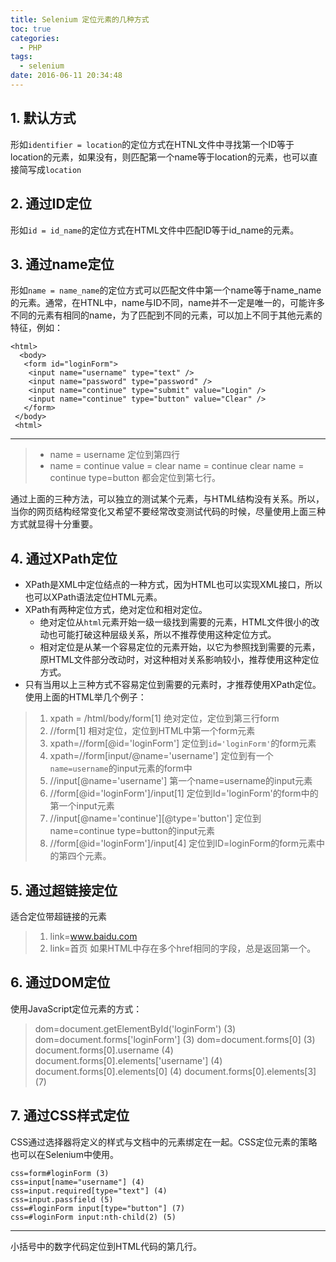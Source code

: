 ```yaml
---
title: Selenium 定位元素的几种方式
toc: true
categories:
  - PHP
tags:
  - selenium
date: 2016-06-11 20:34:48
---
```


## 1. 默认方式
形如`identifier = location`的定位方式在HTNL文件中寻找第一个ID等于location的元素，如果没有，则匹配第一个name等于location的元素，也可以直接简写成`location`

<!-- more -->

## 2. 通过ID定位
形如`id = id_name`的定位方式在HTML文件中匹配ID等于id_name的元素。
## 3. 通过name定位
形如`name = name_name`的定位方式可以匹配文件中第一个name等于name_name的元素。通常，在HTNL中，name与ID不同，name并不一定是唯一的，可能许多不同的元素有相同的name，为了匹配到不同的元素，可以加上不同于其他元素的特征，例如：
```
<html>
  <body>
   <form id="loginForm">
    <input name="username" type="text" />
    <input name="password" type="password" />
    <input name="continue" type="submit" value="Login" />
    <input name="continue" type="button" value="Clear" />
   </form>
 </body>
 <html>
 ```
 -----------------
 > - name = username 定位到第四行
 > - name = continue value = clear
 name = continue clear
 name = continue type=button
 都会定位到第七行。

通过上面的三种方法，可以独立的测试某个元素，与HTML结构没有关系。所以，当你的网页结构经常变化又希望不要经常改变测试代码的时候，尽量使用上面三种方式就显得十分重要。
## 4. 通过XPath定位
- XPath是XML中定位结点的一种方式，因为HTML也可以实现XML接口，所以也可以XPath语法定位HTML元素。
- XPath有两种定位方式，绝对定位和相对定位。
  - 绝对定位从`html`元素开始一级一级找到需要的元素，HTML文件很小的改动也可能打破这种层级关系，所以不推荐使用这种定位方式。
  - 相对定位是从某一个容易定位的元素开始，以它为参照找到需要的元素，原HTML文件部分改动时，对这种相对关系影响较小，推荐使用这种定位方式。
- 只有当用以上三种方式不容易定位到需要的元素时，才推荐使用XPath定位。
使用上面的HTML举几个例子：
> 1. xpath = /html/body/form[1]
绝对定位，定位到第三行form
> 2. //form[1]
相对定位，定位到HTML中第一个form元素
> 3. xpath=//form[@id='loginForm']
定位到`id='loginForm'`的form元素
> 4. xpath=//form[input/@name='username']
定位到有一个`name=username`的input元素的form中
> 5. //input[@name='username']
第一个name=username的input元素
> 6. //form[@id='loginForm']/input[1]
定位到Id='loginForm'的form中的第一个input元素
> 7. //input[@name='continue'][@type='button']
定位到name=continue type=button的input元素
> 8. //form[@id='loginForm']/input[4] 
定位到ID=loginForm的form元素中的第四个元素。

## 5. 通过超链接定位
适合定位带超链接的元素
> 1. link=www.baidu.com
> 2. link=首页
如果HTML中存在多个href相同的字段，总是返回第一个。
## 6. 通过DOM定位
使用JavaScript定位元素的方式：
>dom=document.getElementById('loginForm') (3)
    dom=document.forms['loginForm'] (3)
    dom=document.forms[0] (3)
    document.forms[0].username (4)
    document.forms[0].elements['username'] (4)
    document.forms[0].elements[0] (4)
    document.forms[0].elements[3] (7)
## 7. 通过CSS样式定位
CSS通过选择器将定义的样式与文档中的元素绑定在一起。CSS定位元素的策略也可以在Selenium中使用。

    css=form#loginForm (3)
    css=input[name="username"] (4)
    css=input.required[type="text"] (4)
    css=input.passfield (5)
    css=#loginForm input[type="button"] (7)
    css=#loginForm input:nth-child(2) (5)


----------

小括号中的数字代码定位到HTML代码的第几行。



 


